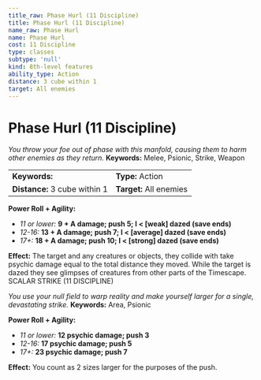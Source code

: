 ```yaml
---
title_raw: Phase Hurl (11 Discipline)
title: Phase Hurl (11 Discipline)
name_raw: Phase Hurl
name: Phase Hurl
cost: 11 Discipline
type: classes
subtype: 'null'
kind: 8th-level features
ability_type: Action
distance: 3 cube within 1
target: All enemies
---
```


# Phase Hurl (11 Discipline)

*You throw your foe out of phase with this manfold, causing them to harm other enemies as they return.* **Keywords:** Melee, Psionic, Strike, Weapon

|                               |                         |
| :---------------------------- | :---------------------- |
| **Keywords:**                 | **Type:** Action        |
| **Distance:** 3 cube within 1 | **Target:** All enemies |

**Power Roll + Agility:**

- *11 or lower:* **9 + A damage; push 5; I \< \[weak\] dazed (save ends)**
- *12-16:* **13 + A damage; push 7; I \< \[average\] dazed (save ends)**
- *17+:* **18 + A damage; push 10; I \< \[strong\] dazed (save ends)**

**Effect:** The target and any creatures or objects, they collide with take psychic damage equal to the total distance they moved. While the target is dazed they see glimpses of creatures from other parts of the Timescape. SCALAR STRIKE (11 DISCIPLINE)

*You use your null field to warp reality and make yourself larger for a single, devastating strike.* **Keywords:** Area, Psionic

**Power Roll + Agility:**

- *11 or lower:* **12 psychic damage; push 3**
- *12-16:* **17 psychic damage; push 5**
- *17+:* **23 psychic damage; push 7**

**Effect:** You count as 2 sizes larger for the purposes of the push.
